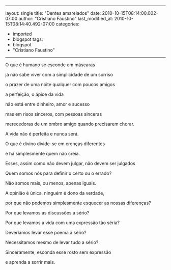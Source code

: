 
---
layout: single
title: "Dentes amarelados"
date: 2010-10-15T08:14:00.002-07:00
author: "Cristiano Faustino"
last_modified_at: 2010-10-15T08:14:40.492-07:00
categories:
  - imported
  - blogspot
tags:
  - blogspot
  - "Cristiano Faustino"
---

O que é humano se esconde em máscaras

já não sabe viver com a simplicidade de um sorriso

o prazer de uma noite qualquer com poucos amigos

a perfeição, o ápice da vida

não está entre dinheiro, amor e sucesso

mas em risos sinceros, com pessoas sinceras

merecedoras de um ombro amigo quando precisarem chorar.

A vida não é perfeita e nunca será.



O que é divino divide-se em crenças diferentes

e há simplesmente quem não creia.

Esses, assim como não devem julgar, não devem ser julgados

Quem somos nós para definir o certo ou o errado?

Não somos mais, ou menos, apenas iguais.

A opinião é única, ninguém é dono da verdade,

por que não podemos simplesmente esquecer as nossas diferenças?



Por que levamos as discussões a sério?

Por que levamos a vida com uma expressão tão séria?

Deveríamos levar esse poema a sério?

Necessitamos mesmo de levar tudo a sério?

Sinceramente, esconda esse rosto sem expressão

e aprenda a sorrir mais.